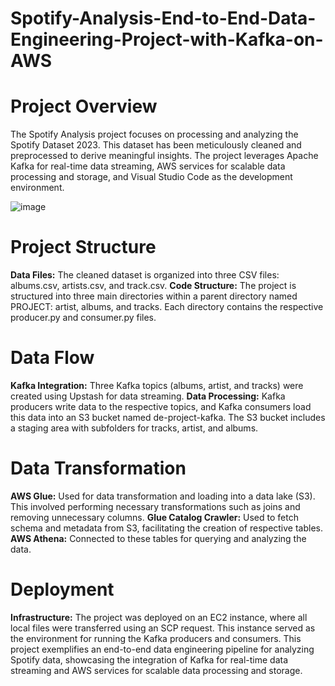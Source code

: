 # Spotify-Analysis-End-to-End-Data-Engineering-Project-with-Kafka-on-AWS

# Project Overview
The Spotify Analysis project focuses on processing and analyzing the Spotify Dataset 2023. This dataset has been meticulously cleaned and preprocessed to derive meaningful insights. The project leverages Apache Kafka for real-time data streaming, AWS services for scalable data processing and storage, and Visual Studio Code as the development environment.

![image](https://github.com/sowmyakoditya/Spotify-Analysis-End-to-End-Data-Engineering-Project-with-Kafka-on-AWS/assets/166762015/520fc806-6d7b-4684-b5b6-db02811ef0ce)


# Project Structure
**Data Files:** The cleaned dataset is organized into three CSV files: albums.csv, artists.csv, and track.csv.
**Code Structure:** The project is structured into three main directories within a parent directory named PROJECT: artist, albums, and tracks. Each directory contains the respective producer.py and consumer.py files.
# Data Flow
**Kafka Integration:** Three Kafka topics (albums, artist, and tracks) were created using Upstash for data streaming.
**Data Processing:** Kafka producers write data to the respective topics, and Kafka consumers load this data into an S3 bucket named de-project-kafka. The S3 bucket includes a staging area with subfolders for tracks, artist, and albums.
# Data Transformation
**AWS Glue:** Used for data transformation and loading into a data lake (S3). This involved performing necessary transformations such as joins and removing unnecessary columns.
**Glue Catalog Crawler:** Used to fetch schema and metadata from S3, facilitating the creation of respective tables.
**AWS Athena:** Connected to these tables for querying and analyzing the data.
# Deployment
**Infrastructure:** The project was deployed on an EC2 instance, where all local files were transferred using an SCP request. This instance served as the environment for running the Kafka producers and consumers.
This project exemplifies an end-to-end data engineering pipeline for analyzing Spotify data, showcasing the integration of Kafka for real-time data streaming and AWS services for scalable data processing and storage.





